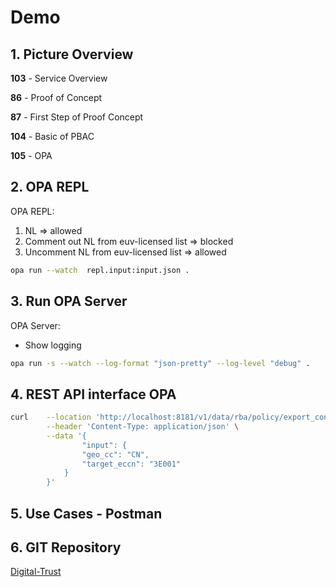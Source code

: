 # Demo

## 1.  Picture Overview

**103** - Service Overview

**86**  - Proof of Concept

**87**  - First Step of Proof Concept

**104** - Basic of PBAC

**105** - OPA


## 2.  OPA REPL

OPA REPL:

1.  NL => allowed
2.  Comment out NL from euv-licensed list => blocked
3.  Uncomment NL from euv-licensed list => allowed

```bash
opa run --watch  repl.input:input.json . 
```

## 3. Run OPA Server

OPA Server:
   - Show logging

```bash
opa run -s --watch --log-format "json-pretty" --log-level "debug" .  
```

## 4. REST API interface OPA

```bash
curl    --location 'http://localhost:8181/v1/data/rba/policy/export_control/authorization?pretty=true' \
        --header 'Content-Type: application/json' \
        --data '{
                "input": {
                "geo_cc": "CN",
                "target_eccn": "3E001"
            }
        }'
```

## 5. Use Cases - Postman

## 6. GIT Repository

[Digital-Trust](https://gitlab-mirai.asml.com/ "Digital-Trust")